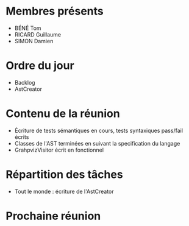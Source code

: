 # Membres présents
- BÉNÉ Tom
- RICARD Guillaume
- SIMON Damien

# Ordre du jour
- Backlog 
- AstCreator

# Contenu de la réunion
- Écriture de tests sémantiques en cours, tests syntaxiques pass/fail écrits
- Classes de l'AST terminées en suivant la specification du langage
- GrahpvizVisitor écrit en fonctionnel

# Répartition des tâches
- Tout le monde : écriture de l'AstCreator

# Prochaine réunion 